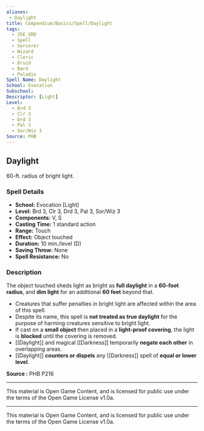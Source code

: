 ```yaml
---
aliases:
 - Daylight
title: Compendium/Basics/Spell/Daylight
tags:
  - 35E_SRD
  - Spell
  - Sorcerer
  - Wizard
  - Cleric
  - Druid
  - Bard
  - Paladin
Spell Name: Daylight
School: Evocation
Subschool: 
Descriptor: [Light]
Level:
  - Brd 3
  - Clr 3
  - Drd 3
  - Pal 3
  - Sor/Wiz 3
Source: PHB
---
```


## Daylight

60-ft. radius of bright light.

### Spell Details

- **School:** Evocation [Light]  
- **Level:** Brd 3, Clr 3, Drd 3, Pal 3, Sor/Wiz 3  
- **Components:** V, S  
- **Casting Time:** 1 standard action  
- **Range:** Touch  
- **Effect:** Object touched  
- **Duration:** 10 min./level (D)  
- **Saving Throw:** None  
- **Spell Resistance:** No  

### Description

The object touched sheds light as bright as **full daylight** in a **60-foot radius**, and **dim light** for an additional **60 feet** beyond that.

- Creatures that suffer penalties in bright light are affected within the area of this spell.
- Despite its name, this spell is **not treated as true daylight** for the purpose of harming creatures sensitive to bright light.
- If cast on a **small object** then placed in a **light-proof covering**, the light is **blocked** until the covering is removed.
- [[Daylight]] and magical [[Darkness]] temporarily **negate each other** in overlapping areas.
- [[Daylight]] **counters or dispels** any [[Darkness]] spell of **equal or lower level**.

**Source :** PHB P216

---

This material is Open Game Content, and is licensed for public use under  
the terms of the Open Game License v1.0a.

---

This material is Open Game Content, and is licensed for public use under the terms of the Open Game License v1.0a.
